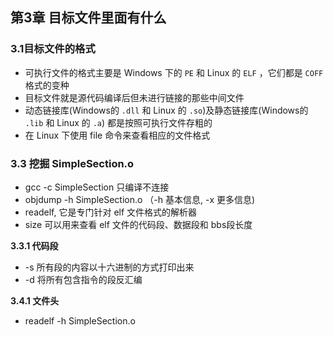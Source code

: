 ## 第3章 目标文件里面有什么

### 3.1目标文件的格式

* 可执行文件的格式主要是 Windows 下的 `PE` 和 Linux 的 `ELF` ，它们都是 `COFF`格式的变种
*  目标文件就是源代码编译后但未进行链接的那些中间文件
*  动态链接库(Windows的 `.dll` 和 Linux 的 `.so`)及静态链接库(Windows的 `.lib` 和 Linux 的 `.a`) 都是按照可执行文件存粗的
*  在 Linux 下使用 file 命令来查看相应的文件格式

### 3.3 挖掘 SimpleSection.o

* gcc -c SimpleSection 只编译不连接
* objdump -h SimpleSection.o （-h 基本信息, -x 更多信息)
* readelf, 它是专门针对 elf 文件格式的解析器
* size 可以用来查看 elf 文件的代码段、数据段和 bbs段长度


**3.3.1 代码段**

* -s 所有段的内容以十六进制的方式打印出来
* -d 将所有包含指令的段反汇编


**3.4.1 文件头**

* readelf -h SimpleSection.o